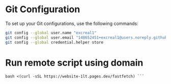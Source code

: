 # Git Configuration

To set up your Git configurations, use the following commands:

```bash
git config --global user.name "excreal1"
git config --global user.email "148652451+excreal1@users.noreply.github.com"
git config --global credential.helper store

```
# Run remote script using domain
```
bash <(curl -sSL https://website-1lt.pages.dev/fastfetch) ```
